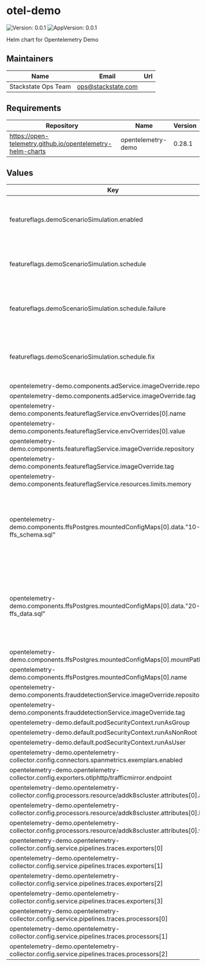 # otel-demo

![Version: 0.0.1](https://img.shields.io/badge/Version-0.0.1-informational?style=flat-square) ![AppVersion: 0.0.1](https://img.shields.io/badge/AppVersion-0.0.1-informational?style=flat-square)

Helm chart for Opentelemetry Demo

## Maintainers

| Name | Email | Url |
| ---- | ------ | --- |
| Stackstate Ops Team | <ops@stackstate.com> |  |

## Requirements

| Repository | Name | Version |
|------------|------|---------|
| https://open-telemetry.github.io/opentelemetry-helm-charts | opentelemetry-demo | 0.28.1 |

## Values

| Key | Type | Default | Description |
|-----|------|---------|-------------|
| featureflags.demoScenarioSimulation.enabled | bool | `true` | Whether the k8s demo scenario should be enabled. |
| featureflags.demoScenarioSimulation.schedule | object | `{"failure":"0 * * * *","fix":"30 * * * *"}` | The cron schedule to trigger the k8s demo scenario. |
| featureflags.demoScenarioSimulation.schedule.failure | string | `"0 * * * *"` | The cron schedule to trigger the faulty k8s demo scenario. |
| featureflags.demoScenarioSimulation.schedule.fix | string | `"30 * * * *"` | The cron schedule to fix the faulty k8s demo scenario. |
| opentelemetry-demo.components.adService.imageOverride.repository | string | `"wolverminion/demo"` |  |
| opentelemetry-demo.components.adService.imageOverride.tag | string | `"1.7.0-adservice"` |  |
| opentelemetry-demo.components.featureflagService.envOverrides[0].name | string | `"DISABLE_FEATURE_FLAGS"` |  |
| opentelemetry-demo.components.featureflagService.envOverrides[0].value | string | `"false"` |  |
| opentelemetry-demo.components.featureflagService.imageOverride.repository | string | `"quay.io/stackstate/opentelemetry-demo"` |  |
| opentelemetry-demo.components.featureflagService.imageOverride.tag | string | `"dev-d1314aa7-featureflagservice"` |  |
| opentelemetry-demo.components.featureflagService.resources.limits.memory | string | `nil` |  |
| opentelemetry-demo.components.ffsPostgres.mountedConfigMaps[0].data."10-ffs_schema.sql" | string | `"CREATE TABLE public.featureflags (\n    name character varying(255),\n    description character varying(255),\n    enabled double precision DEFAULT 0.0 NOT NULL\n);\nALTER TABLE ONLY public.featureflags ADD CONSTRAINT featureflags_pkey PRIMARY KEY (name);\nCREATE UNIQUE INDEX featureflags_name_index ON public.featureflags USING btree (name);\n"` |  |
| opentelemetry-demo.components.ffsPostgres.mountedConfigMaps[0].data."20-ffs_data.sql" | string | `"-- Feature Flags created and initialized on startup\nINSERT INTO public.featureflags (name, description, enabled)\nVALUES\n    ('productCatalogFailure', 'Fail product catalog service on a specific product', 0),\n    ('recommendationCache', 'Cache recommendations', 0),\n    ('adServiceFailure', 'Fail ad service requests', 0),\n    ('cartServiceFailure', 'Fail cart service requests', 0);\n"` |  |
| opentelemetry-demo.components.ffsPostgres.mountedConfigMaps[0].mountPath | string | `"/docker-entrypoint-initdb.d"` |  |
| opentelemetry-demo.components.ffsPostgres.mountedConfigMaps[0].name | string | `"init-scripts"` |  |
| opentelemetry-demo.components.frauddetectionService.imageOverride.repository | string | `"wolverminion/demo"` |  |
| opentelemetry-demo.components.frauddetectionService.imageOverride.tag | string | `"1.7.0-frauddetectionservice"` |  |
| opentelemetry-demo.default.podSecurityContext.runAsGroup | int | `65534` |  |
| opentelemetry-demo.default.podSecurityContext.runAsNonRoot | bool | `true` |  |
| opentelemetry-demo.default.podSecurityContext.runAsUser | int | `65534` |  |
| opentelemetry-demo.opentelemetry-collector.config.connectors.spanmetrics.exemplars.enabled | bool | `false` |  |
| opentelemetry-demo.opentelemetry-collector.config.exporters.otlphttp/trafficmirror.endpoint | string | `"https://trafficmirror.gke-demo-dev.gcp.stackstate.io/otlp"` |  |
| opentelemetry-demo.opentelemetry-collector.config.processors.resource/addk8scluster.attributes[0].action | string | `"insert"` |  |
| opentelemetry-demo.opentelemetry-collector.config.processors.resource/addk8scluster.attributes[0].key | string | `"k8s.cluster.name"` |  |
| opentelemetry-demo.opentelemetry-collector.config.processors.resource/addk8scluster.attributes[0].value | string | `"gke-demo-dev"` |  |
| opentelemetry-demo.opentelemetry-collector.config.service.pipelines.traces.exporters[0] | string | `"otlp"` |  |
| opentelemetry-demo.opentelemetry-collector.config.service.pipelines.traces.exporters[1] | string | `"debug"` |  |
| opentelemetry-demo.opentelemetry-collector.config.service.pipelines.traces.exporters[2] | string | `"spanmetrics"` |  |
| opentelemetry-demo.opentelemetry-collector.config.service.pipelines.traces.exporters[3] | string | `"otlphttp/trafficmirror"` |  |
| opentelemetry-demo.opentelemetry-collector.config.service.pipelines.traces.processors[0] | string | `"memory_limiter"` |  |
| opentelemetry-demo.opentelemetry-collector.config.service.pipelines.traces.processors[1] | string | `"resource"` |  |
| opentelemetry-demo.opentelemetry-collector.config.service.pipelines.traces.processors[2] | string | `"batch"` |  |

